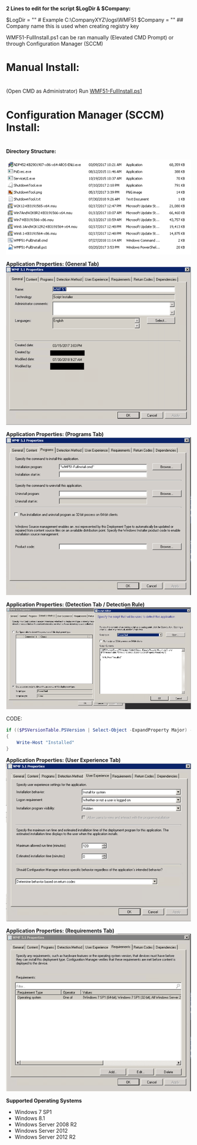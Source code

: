 **2 Lines to edit for the script $LogDir & $Company:**

$LogDir = "" # Example C:\CompanyXYZ\logs\WMF51
$Company = "" ## Company name this is used when creating registry key

WMF51-FullInstall.ps1 can be ran manually (Elevated CMD Prompt) or through Configuration Manager (SCCM)

# Manual Install:<h1><p>
(Open CMD as Administrator) Run [WMF51-FullInstall.ps1](https://github.com/cfreeman21/scripts/blob/master/WMF51/WMF51-FullInstall.cmd)<p>

# Configuration Manager (SCCM) Install:<h1><p>

**Directory Structure:**<p>
![Directory Structure](https://github.com/cfreeman21/scripts/blob/master/WMF51/directory_structure.png)<p>

**Application Properties: (General Tab)**
![File Structure](https://github.com/cfreeman21/scripts/blob/master/WMF51/images/WMF51_SCCM_1.png)<p>
**Application Properties: (Programs Tab)**
![File Structure](https://github.com/cfreeman21/scripts/blob/master/WMF51/images/WMF51_SCCM_2.png)<p>
**Application Properties: (Detection Tab / Detection Rule)**
![File Structure](https://github.com/cfreeman21/scripts/blob/master/WMF51/images/WMF51_SCCM_3.png)<p>
CODE:
```powershell
if (($PSVersionTable.PSVersion | Select-Object -ExpandProperty Major) -eq 5 -and ($PSVersionTable.PSVersion | Select-Object -ExpandProperty Minor) -eq 1)
{
    Write-Host "Installed"
}
```
**Application Properties: (User Experience Tab)**
![File Structure](https://github.com/cfreeman21/scripts/blob/master/WMF51/images/WMF51_SCCM_4.png)<p>
**Application Properties: (Requirements Tab)**
![File Structure](https://github.com/cfreeman21/scripts/blob/master/WMF51/images/WMF51_SCCM_5.png)<p>
**Supported Operating Systems**<p>
* Windows 7 SP1
* Windows 8.1
* Windows Server 2008 R2
* Windows Server 2012
* Windows Server 2012 R2
